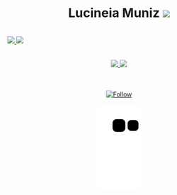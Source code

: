  <div align="center">
 <h1> Lucineia Muniz <img src="https://i0.wp.com/techjambo.com.br/wp-content/uploads/2022/09/Flor-desenho-9-722x1024.png?ssl=1" width="40"></h1>
  </div>
  <div align="left">
  <br>

<div> 
  <a href = "mailto:oliveira.lucilopes@gmail.com"><img src="https://img.shields.io/badge/-Gmail-%23333?style=for-the-badge&logo=gmail&logoColor=white" target="_blank">
  </a>
  <a href="https://www.linkedin.com/in/lucineia-muniz-b7283221b/" target="_blank"><img src="https://img.shields.io/badge/-LinkedIn-%230077B5?style=for-the-badge&logo=linkedin&logoColor=white" target="_blank">
  </a> 
</div>
 
<br>
 <br>
 
 <div align="center">
  <a href="https://github.com/LuciLopes">
  <img height="180em" src="https://github-readme-stats.vercel.app/api?username=LuciLopes&show_icons=true&theme=dracula&include_all_commits=true&count_private=true"/>
  <img height="180em" src="https://github-readme-stats.vercel.app/api/top-langs/?username=LuciLopes&layout=compact&langs_count=7&theme=dracula"/>
</div>
 
   <br>
   <br>
 
 
 </div>

<p align="center">
    <div align="center">
        <a href="https://github.com/LuciLopes?tab=followers">
            <img align="center" alt="Follow" src="https://img.shields.io/github/followers/LuciLopes?style=flat-square&amp;logo=github&amp;label=Followers&amp;color=c8a2c8">
        </a>
</p>

 ![Snake animation](https://github.com/LuciLopes/LuciLopes/blob/output/github-contribution-grid-snake.svg)
 
    
